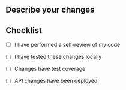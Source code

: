 ## Describe your changes
<!--- Please include bullet points of the purpose of your code.
Those points should be concise and describe what you expect to happen. -->

<!--- Please include a link to the design document if there is one 
associated with these changes-->

## Checklist
<!--- Before asking for review please confirm you self reviewed the changes -->
- [ ] I have performed a self-review of my code
<!--- Please confirm you have tested these changes locally, if possible include
verification steps-->
- [ ] I have tested these changes locally
<!--- Confirm if these changes have test coverage, if there is no test coverage 
please explain why-->
- [ ] Changes have test coverage
<!--- Confirm the changes have been deployed to indicate these changes
are safe to be included in a release-->
- [ ] API changes have been deployed

